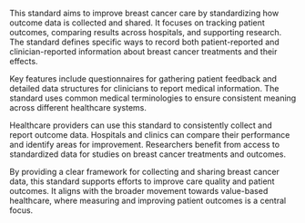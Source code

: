 This standard aims to improve breast cancer care by standardizing how outcome data is collected and shared. It focuses on tracking patient outcomes, comparing results across hospitals, and supporting research. The standard defines specific ways to record both patient-reported and clinician-reported information about breast cancer treatments and their effects.

Key features include questionnaires for gathering patient feedback and detailed data structures for clinicians to report medical information. The standard uses common medical terminologies to ensure consistent meaning across different healthcare systems.

Healthcare providers can use this standard to consistently collect and report outcome data. Hospitals and clinics can compare their performance and identify areas for improvement. Researchers benefit from access to standardized data for studies on breast cancer treatments and outcomes.

By providing a clear framework for collecting and sharing breast cancer data, this standard supports efforts to improve care quality and patient outcomes. It aligns with the broader movement towards value-based healthcare, where measuring and improving patient outcomes is a central focus.